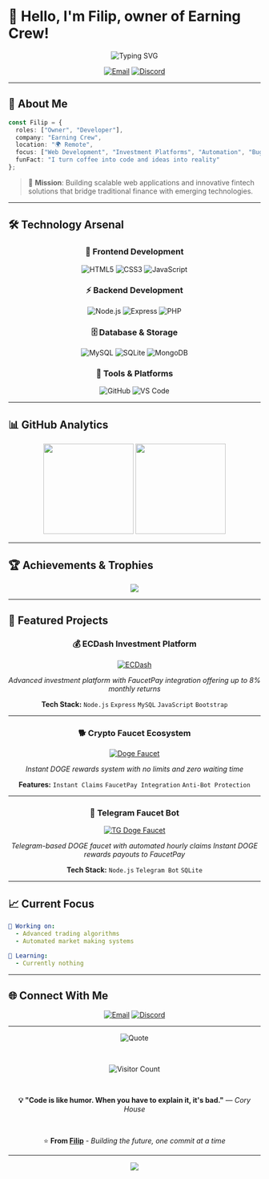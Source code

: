 # 👋 Hello, I'm Filip, owner of Earning Crew!  

<div align="center">
  <img src="https://readme-typing-svg.demolab.com?font=Fira+Code&weight=600&size=22&duration=3000&pause=1000&color=FF7F50&center=true&vCenter=true&width=435&lines=Passionate+Developer;Problem+Solver;Automation+script+creator" alt="Typing SVG" />
</div>

<div align="center">
  
  [![Email](https://img.shields.io/badge/Email-D14836?style=for-the-badge&logo=gmail&logoColor=white)](mailto:support@ecdash.eu)
  [![Discord](https://img.shields.io/badge/Discord-5865F2?style=for-the-badge&logo=discord&logoColor=white)](https://discord.gg/WN7ggJRKHy)
  
</div>

---

## 💫 About Me

```typescript
const Filip = {
  roles: ["Owner", "Developer"],
  company: "Earning Crew",
  location: "🌍 Remote",
  focus: ["Web Development", "Investment Platforms", "Automation", "Bug hounting"],
  funFact: "I turn coffee into code and ideas into reality"
};
```

> 🎯 **Mission**: Building scalable web applications and innovative fintech solutions that bridge traditional finance with emerging technologies.

---

## 🛠️ Technology Arsenal

<div align="center">

### 🎨 Frontend Development
![HTML5](https://img.shields.io/badge/HTML5-E34F26?style=for-the-badge&logo=html5&logoColor=white)
![CSS3](https://img.shields.io/badge/CSS3-1572B6?style=for-the-badge&logo=css3&logoColor=white)
![JavaScript](https://img.shields.io/badge/JavaScript-F7DF1E?style=for-the-badge&logo=javascript&logoColor=black)

### ⚡ Backend Development
![Node.js](https://img.shields.io/badge/Node.js-339933?style=for-the-badge&logo=node.js&logoColor=white)
![Express](https://img.shields.io/badge/Express-000000?style=for-the-badge&logo=express&logoColor=white)
![PHP](https://img.shields.io/badge/PHP-777BB4?style=for-the-badge&logo=php&logoColor=white)

### 🗄️ Database & Storage
![MySQL](https://img.shields.io/badge/MySQL-4479A1?style=for-the-badge&logo=mysql&logoColor=white)
![SQLite](https://img.shields.io/badge/SQLite-003B57?style=for-the-badge&logo=sqlite&logoColor=white)
![MongoDB](https://img.shields.io/badge/MongoDB-47A248?style=for-the-badge&logo=mongodb&logoColor=white)

### 🔧 Tools & Platforms
![GitHub](https://img.shields.io/badge/GitHub-181717?style=for-the-badge&logo=github&logoColor=white)
![VS Code](https://img.shields.io/badge/VS_Code-007ACC?style=for-the-badge&logo=visual-studio-code&logoColor=white)

</div>

---

## 📊 GitHub Analytics

<div align="center">
  <img height="180em" src="https://github-readme-stats.vercel.app/api?username=terminator1626&show_icons=true&theme=tokyonight&include_all_commits=true&count_private=true&hide_border=true&bg_color=0D1117&title_color=00D9FF&icon_color=00D9FF&text_color=ffffff"/>
  <img height="180em" src="https://github-readme-stats.vercel.app/api/top-langs/?username=terminator1626&layout=compact&langs_count=8&theme=tokyonight&hide_border=true&bg_color=0D1117&title_color=00D9FF&text_color=ffffff"/>
</div>
<!--
<div align="center">
  <img height="180em" src="https://github-readme-streak-stats.herokuapp.com/?user=terminator1626&theme=tokyonight&hide_border=true&background=0D1117&stroke=00D9FF&ring=00D9FF&fire=FF7139&currStreakNum=ffffff&sideNums=ffffff&currStreakLabel=00D9FF&sideLabels=00D9FF&dates=ffffff" />
</div>
-->

---

## 🏆 Achievements & Trophies

<div align="center">
  <img src="https://github-profile-trophy.vercel.app/?username=terminator1626&theme=tokyonight&no-frame=true&row=1&column=6&margin-w=15&margin-h=15" />
</div>

---

## 🚀 Featured Projects

<div align="center">

### 💰 **ECDash Investment Platform**
[![ECDash](https://img.shields.io/badge/🚀_ECDash_Invest-FF7139?style=for-the-badge&logo=trending-up&logoColor=white)](https://ecdash.eu)

*Advanced investment platform with FaucetPay integration offering up to 8% monthly returns*

**Tech Stack:** `Node.js` `Express` `MySQL` `JavaScript` `Bootstrap`

---

### 🐕 **Crypto Faucet Ecosystem**
[![Doge Faucet](https://img.shields.io/badge/Doge_Faucet-F7DF1E?style=for-the-badge&logo=dogecoin&logoColor=black)](https://dogefaucet.fun)

*Instant DOGE rewards system with no limits and zero waiting time*

**Features:** `Instant Claims` `FaucetPay Integration` `Anti-Bot Protection`

---

### 📱 **Telegram Faucet Bot**
[![TG Doge Faucet](https://img.shields.io/badge/TG_Doge_Faucet-26A5E4?style=for-the-badge&logo=telegram&logoColor=white)](#)

*Telegram-based DOGE faucet with automated hourly claims*
*Instant DOGE rewards payouts to FaucetPay*

**Tech Stack:** `Node.js` `Telegram Bot` `SQLite`

</div>

---

## 📈 Current Focus

```yaml
🔭 Working on: 
  - Advanced trading algorithms
  - Automated market making systems

🌱 Learning: 
  - Currently nothing
```

---

## 🌐 Connect With Me

<div align="center">
  
  [![Email](https://img.shields.io/badge/Email-D14836?style=for-the-badge&logo=gmail&logoColor=white)](mailto:support@ecdash.eu)
  [![Discord](https://img.shields.io/badge/Discord-5865F2?style=for-the-badge&logo=discord&logoColor=white)](https://discord.gg/WN7ggJRKHy)

</div>

---

<div align="center">
  
  ![Quote](https://quotes-github-readme.vercel.app/api?type=horizontal&theme=tokyonight)
  
  <br>
  
  ![Visitor Count](https://komarev.com/ghpvc/?username=terminator1626&color=00d9ff&style=for-the-badge)
  
  <br>
  
  **💡 "Code is like humor. When you have to explain it, it's bad."** — *Cory House*
  
  <br>
  
  ⭐ **From [Filip](https://github.com/terminator1626)** - *Building the future, one commit at a time*
  
</div>

---

<div align="center">
  <img src="https://capsule-render.vercel.app/api?type=waving&color=00D9FF&height=100&section=footer&text=Thanks%20for%20visiting!&fontSize=16&fontColor=ffffff&animation=twinkling" />
</div>
